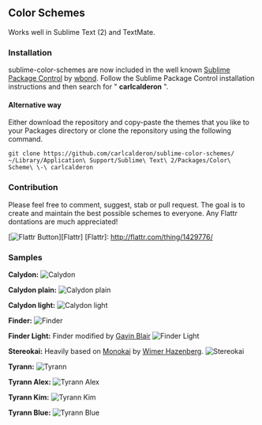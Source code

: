 ## Color Schemes
Works well in Sublime Text (2) and TextMate.

### Installation
sublime-color-schemes are now included in the well known [Sublime Package Control](http://wbond.net/sublime_packages/package_control) by [wbond](http://wbond.net/). Follow the Sublime Package Control installation instructions and then search for " **carlcalderon** ".

#### Alternative way
Either download the repository and copy-paste the themes that you like to your Packages directory or clone the reponsitory using the following command.

	git clone https://github.com/carlcalderon/sublime-color-schemes/ ~/Library/Application\ Support/Sublime\ Text\ 2/Packages/Color\ Scheme\ \-\ carlcalderon

### Contribution
Please feel free to comment, suggest, stab or pull request. The goal is to create and maintain the best possible schemes to everyone. Any Flattr dontations are much appreciated!

[![Flattr Button](http://api.flattr.com/button/flattr-badge-large.png)][Flattr]
[Flattr]: http://flattr.com/thing/1429776/

### Samples

**Calydon:**
![Calydon](http://carlcalderon.github.com/sublime-color-schemes/images/Calydon.png?v=1)

**Calydon plain:**
![Calydon plain](http://carlcalderon.github.com/sublime-color-schemes/images/Calydon-plain.png?v=1)

**Calydon light:**
![Calydon light](http://carlcalderon.github.com/sublime-color-schemes/images/Calydon-light.png?v=1)

**Finder:**
![Finder](http://carlcalderon.github.com/sublime-color-schemes/images/Finder.png?v=1)

**Finder Light:**
Finder modified by [Gavin Blair](https://github.com/gavinblair)
![Finder Light](http://carlcalderon.github.com/sublime-color-schemes/images/Finder-Light.png?v=1)

**Stereokai:**
Heavily based on [Monokai](http://www.monokai.nl/blog/2006/07/15/textmate-color-theme/) by [Wimer Hazenberg](http://monokai.nl/).
![Stereokai](http://carlcalderon.github.com/sublime-color-schemes/images/Stereokai.png?v=2)

**Tyrann:**
![Tyrann](http://carlcalderon.github.com/sublime-color-schemes/images/Tyrann.png?v=1)

**Tyrann Alex:**
![Tyrann Alex](http://carlcalderon.github.com/sublime-color-schemes/images/Tyrann-Alex.png?v=1)

**Tyrann Kim:**
![Tyrann Kim](http://carlcalderon.github.com/sublime-color-schemes/images/Tyrann-Kim.png?v=1)

**Tyrann Blue:**
![Tyrann Blue](http://carlcalderon.github.com/sublime-color-schemes/images/Tyrann-Blue.png?v=1)
